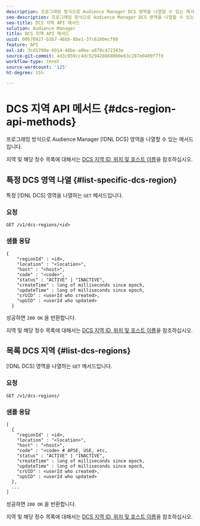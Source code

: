 ```yaml
---
description: 프로그래밍 방식으로 Audience Manager DCS 영역을 나열할 수 있는 메서드입니다.
seo-description: 프로그래밍 방식으로 Audience Manager DCS 영역을 나열할 수 있는 메서드입니다.
seo-title: DCS 지역 API 메서드
solution: Audience Manager
title: DCS 지역 API 메서드
uuid: 00b70927-b3b7-46bb-8be1-37c6100ecf80
feature: API
exl-id: 3cd1700e-6914-46be-a0be-a870c472343e
source-git-commit: 4d3c859cc4dc5294286680b0e63c287e0409f7fd
workflow-type: tm+mt
source-wordcount: '125'
ht-degree: 15%

---
```


# DCS 지역 API 메서드 {#dcs-region-api-methods}

프로그래밍 방식으로 Audience Manager [!DNL DCS] 영역을 나열할 수 있는 메서드입니다.

<!-- c_rest_api_regions.xml -->

지역 및 해당 정수 목록에 대해서는 [DCS 지역 ID, 위치 및 호스트 이름](../../api/dcs-intro/dcs-api-reference/dcs-regions.md)을 참조하십시오.

## 특정 DCS 영역 나열 {#list-specific-dcs-region}

특정 [!DNL DCS] 영역을 나열하는 `GET` 메서드입니다.

<!-- r_rest_api_regions_list_specific.xml -->

### 요청

`GET /v1/dcs-regions/`*`<id>`*

### 샘플 응답

```
{ 
    "regionId" : <id>, 
    "location" : "<location>",
    "host" : "<host>",
    "code" : "<code>",
    "status" : "ACTIVE" | "INACTIVE",
    "createTime" : long of milliseconds since epoch,
    "updateTime" : long of milliseconds since epoch,
    "crUID" : <userId who created>,
    "upUID" : <userId who updated>
  }
```

성공하면 `200 OK` 을 반환합니다.

지역 및 해당 정수 목록에 대해서는 [DCS 지역 ID, 위치 및 호스트 이름](../../api/dcs-intro/dcs-api-reference/dcs-regions.md)을 참조하십시오.

## 목록 DCS 지역 {#list-dcs-regions}

[!DNL DCS] 영역을 나열하는 `GET` 메서드입니다.

<!-- r_rest_api_regions_list.xml -->

### 요청

`GET /v1/dcs-regions/`

### 샘플 응답

```
[
  { 
    "regionId" : <id>, 
    "location" : "<location>",
    "host" : "<host>",
    "code" : "<code> # APSE, USE, etc,
    "status" : "ACTIVE" | "INACTIVE",
    "createTime" : long of milliseconds since epoch,
    "updateTime" : long of milliseconds since epoch,
    "crUID" : <userId who created>,
    "upUID" : <userId who updated>
  },
  ...
]
```

성공하면 `200 OK` 을 반환합니다.

지역 및 해당 정수 목록에 대해서는 [DCS 지역 ID, 위치 및 호스트 이름](../../api/dcs-intro/dcs-api-reference/dcs-regions.md)을 참조하십시오.
